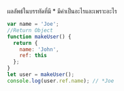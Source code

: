 ผลลัพธ์ในบรรทัดที่มี * มีค่าเป็นอะไรและเพราะอะไร

```js
var name = 'Joe';
//Return Object
function makeUser() {
  return {
    name: 'John',
    ref: this
  };
}
let user = makeUser();
console.log(user.ref.name); // *Joe
```